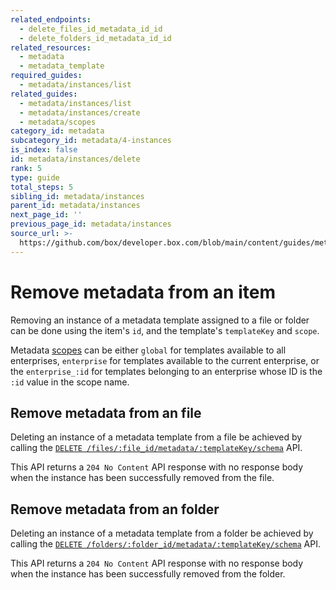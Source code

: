 ```yaml
---
related_endpoints:
  - delete_files_id_metadata_id_id
  - delete_folders_id_metadata_id_id
related_resources:
  - metadata
  - metadata_template
required_guides:
  - metadata/instances/list
related_guides:
  - metadata/instances/list
  - metadata/instances/create
  - metadata/scopes
category_id: metadata
subcategory_id: metadata/4-instances
is_index: false
id: metadata/instances/delete
rank: 5
type: guide
total_steps: 5
sibling_id: metadata/instances
parent_id: metadata/instances
next_page_id: ''
previous_page_id: metadata/instances
source_url: >-
  https://github.com/box/developer.box.com/blob/main/content/guides/metadata/4-instances/5-delete.md
---
```

# Remove metadata from an item

Removing an instance of a metadata template assigned to a file or
folder can be done using the item's `id`, and the template's `templateKey`
and `scope`.

<Message>

Metadata [scopes][scopes] can be either `global` for templates available to
all enterprises, `enterprise` for templates available to the current
enterprise, or the `enterprise_:id` for templates belonging to an enterprise
whose ID is the `:id` value in the scope name.

</Message>

## Remove metadata from an file

Deleting an instance of a metadata template from a file be achieved by calling
the [`DELETE /files/:file_id/metadata/:templateKey/schema`][e_on_file] API.

<Samples id="delete_files_id_metadata_id_id" >

</Samples>

This API returns a `204 No Content` API response with no response body when
the instance has been successfully removed from the file.

## Remove metadata from an folder

Deleting an instance of a metadata template from a folder be achieved by calling
the [`DELETE /folders/:folder_id/metadata/:templateKey/schema`][e_on_folder]
API.

<Samples id="delete_folders_id_metadata_id_id" >

</Samples>

This API returns a `204 No Content` API response with no response body when
the instance has been successfully removed from the folder.

[e_on_file]: e://delete_files_id_metadata_id_id
[e_on_folder]: e://delete_folders_id_metadata_id_id
[scopes]: g://metadata/scopes